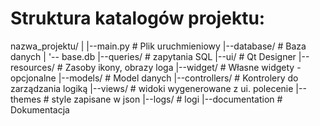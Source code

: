 # Struktura katalogów projektu:
nazwa_projektu/
|
|--main.py       # Plik uruchmieniowy
|--database/     # Baza danych 
|  '-- base.db
|--queries/      # zapytania SQL 
|--ui/ 	         # Qt Designer 
|--resources/    # Zasoby ikony, obrazy loga
|--widget/       # Własne widgety - opcjonalne 
|--models/       # Model danych 
|--controllers/  # Kontrolery do zarządzania logiką 
|--views/        # widoki wygenerowane z ui. polecenie 
|--themes        # style zapisane w json 
|--logs/         # logi 
|--documentation # Dokumentacja
